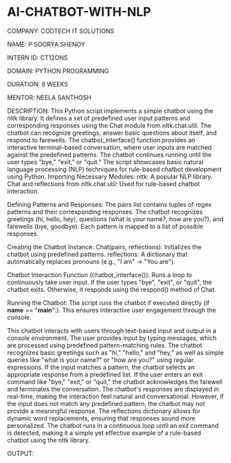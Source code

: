 # AI-CHATBOT-WITH-NLP
COMPANY: CODTECH IT SOLUTIONS

NAME: P SOORYA SHENOY

INTERN ID: CT12ONS

DOMAIN: PYTHON PROGRAMMING

DURATION: 8 WEEKS

MENTOR: NEELA SANTHOSH

DESCRIPTION: This Python script implements a simple chatbot using the nltk library. It defines a set of predefined user input patterns and corresponding responses using the Chat module from nltk.chat.util. The chatbot can recognize greetings, answer basic questions about itself, and respond to farewells. The chatbot_interface() function provides an interactive terminal-based conversation, where user inputs are matched against the predefined patterns. The chatbot continues running until the user types "bye," "exit," or "quit." The script showcases basic natural language processing (NLP) techniques for rule-based chatbot development using Python.
Importing Necessary Modules:
nltk: A popular NLP library.
Chat and reflections from nltk.chat.util: Used for rule-based chatbot interaction.

Defining Patterns and Responses:
The pairs list contains tuples of regex patterns and their corresponding responses.
The chatbot recognizes greetings (hi, hello, hey), questions (what is your name?, how are you?), and farewells (bye, goodbye).
Each pattern is mapped to a list of possible responses.

Creating the Chatbot Instance:
Chat(pairs, reflections): Initializes the chatbot using predefined patterns.
reflections: A dictionary that automatically replaces pronouns (e.g., "I am" → "You are").

Chatbot Interaction Function (chatbot_interface()):
Runs a loop to continuously take user input.
If the user types "bye", "exit", or "quit", the chatbot exits.
Otherwise, it responds using the respond() method of Chat.

Running the Chatbot:
The script runs the chatbot if executed directly (if __name__ == "__main__":).
This ensures interactive user engagement through the console.

This chatbot interacts with users through text-based input and output in a console environment. The user provides input by typing messages, which are processed using predefined pattern-matching rules. The chatbot recognizes basic greetings such as "hi," "hello," and "hey," as well as simple queries like "what is your name?" or "how are you?" using regular expressions. If the input matches a pattern, the chatbot selects an appropriate response from a predefined list. If the user enters an exit command like "bye," "exit," or "quit," the chatbot acknowledges the farewell and terminates the conversation. The chatbot's responses are displayed in real-time, making the interaction feel natural and conversational. However, if the input does not match any predefined pattern, the chatbot may not provide a meaningful response. The reflections dictionary allows for dynamic word replacements, ensuring that responses sound more personalized. The chatbot runs in a continuous loop until an exit command is detected, making it a simple yet effective example of a rule-based chatbot using the nltk library.

OUTPUT:





